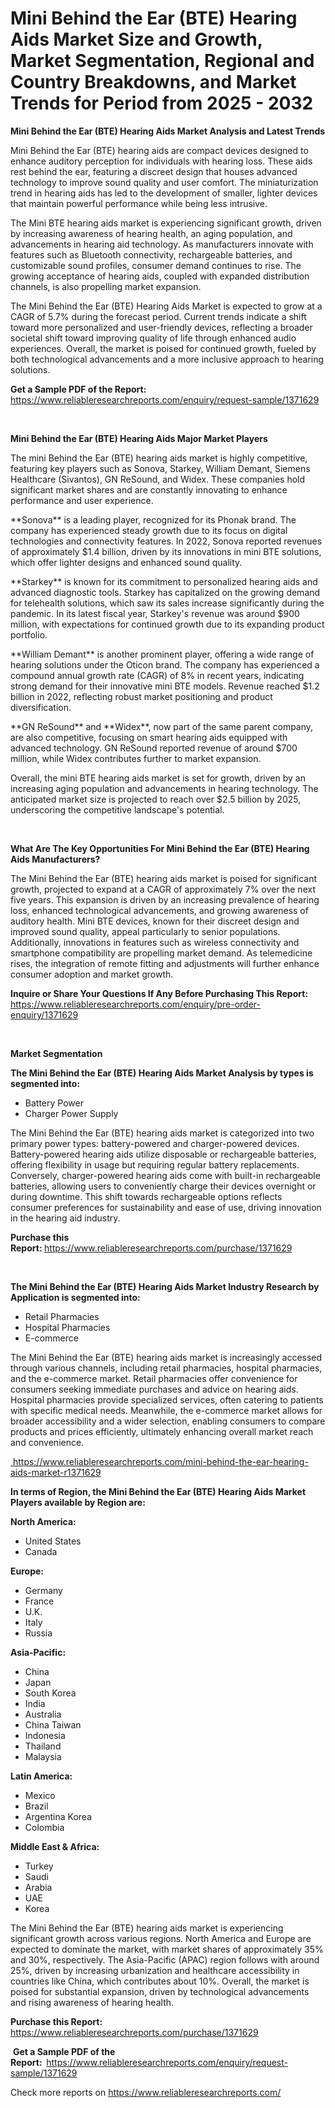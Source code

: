 <p><h1>Mini Behind the Ear (BTE) Hearing Aids Market Size and Growth, Market Segmentation, Regional and Country Breakdowns, and Market Trends for Period from 2025 -  2032</h1></p><p><strong>Mini Behind the Ear (BTE) Hearing Aids Market Analysis and Latest Trends</strong></p>
<p><p>Mini Behind the Ear (BTE) hearing aids are compact devices designed to enhance auditory perception for individuals with hearing loss. These aids rest behind the ear, featuring a discreet design that houses advanced technology to improve sound quality and user comfort. The miniaturization trend in hearing aids has led to the development of smaller, lighter devices that maintain powerful performance while being less intrusive.</p><p>The Mini BTE hearing aids market is experiencing significant growth, driven by increasing awareness of hearing health, an aging population, and advancements in hearing aid technology. As manufacturers innovate with features such as Bluetooth connectivity, rechargeable batteries, and customizable sound profiles, consumer demand continues to rise. The growing acceptance of hearing aids, coupled with expanded distribution channels, is also propelling market expansion.</p><p>The Mini Behind the Ear (BTE) Hearing Aids Market is expected to grow at a CAGR of 5.7% during the forecast period. Current trends indicate a shift toward more personalized and user-friendly devices, reflecting a broader societal shift toward improving quality of life through enhanced audio experiences. Overall, the market is poised for continued growth, fueled by both technological advancements and a more inclusive approach to hearing solutions.</p></p>
<p><strong>Get a Sample PDF of the Report:&nbsp;</strong> <a href="https://www.reliableresearchreports.com/enquiry/request-sample/1371629?utm_campaign=2937&utm_medium=2&utm_source=Github&utm_content=ia&utm_term=22032025&utm_id=mini-behind-the-ear-bte-hearing-aids">https://www.reliableresearchreports.com/enquiry/request-sample/1371629</a></p>
<p>&nbsp;</p>
<p><strong>Mini Behind the Ear (BTE) Hearing Aids Major Market Players</strong></p>
<p><p>The mini Behind the Ear (BTE) hearing aids market is highly competitive, featuring key players such as Sonova, Starkey, William Demant, Siemens Healthcare (Sivantos), GN ReSound, and Widex. These companies hold significant market shares and are constantly innovating to enhance performance and user experience.</p><p>**Sonova** is a leading player, recognized for its Phonak brand. The company has experienced steady growth due to its focus on digital technologies and connectivity features. In 2022, Sonova reported revenues of approximately $1.4 billion, driven by its innovations in mini BTE solutions, which offer lighter designs and enhanced sound quality.</p><p>**Starkey** is known for its commitment to personalized hearing aids and advanced diagnostic tools. Starkey has capitalized on the growing demand for telehealth solutions, which saw its sales increase significantly during the pandemic. In its latest fiscal year, Starkey's revenue was around $900 million, with expectations for continued growth due to its expanding product portfolio.</p><p>**William Demant** is another prominent player, offering a wide range of hearing solutions under the Oticon brand. The company has experienced a compound annual growth rate (CAGR) of 8% in recent years, indicating strong demand for their innovative mini BTE models. Revenue reached $1.2 billion in 2022, reflecting robust market positioning and product diversification.</p><p>**GN ReSound** and **Widex**, now part of the same parent company, are also competitive, focusing on smart hearing aids equipped with advanced technology. GN ReSound reported revenue of around $700 million, while Widex contributes further to market expansion.</p><p>Overall, the mini BTE hearing aids market is set for growth, driven by an increasing aging population and advancements in hearing technology. The anticipated market size is projected to reach over $2.5 billion by 2025, underscoring the competitive landscape's potential.</p></p>
<p>&nbsp;</p>
<p><strong>What Are The Key Opportunities For Mini Behind the Ear (BTE) Hearing Aids Manufacturers?</strong></p>
<p><p>The Mini Behind the Ear (BTE) hearing aids market is poised for significant growth, projected to expand at a CAGR of approximately 7% over the next five years. This expansion is driven by an increasing prevalence of hearing loss, enhanced technological advancements, and growing awareness of auditory health. Mini BTE devices, known for their discreet design and improved sound quality, appeal particularly to senior populations. Additionally, innovations in features such as wireless connectivity and smartphone compatibility are propelling market demand. As telemedicine rises, the integration of remote fitting and adjustments will further enhance consumer adoption and market growth.</p></p>
<p><strong>Inquire or Share Your Questions If Any Before Purchasing This Report:</strong> <a href="https://www.reliableresearchreports.com/enquiry/pre-order-enquiry/1371629?utm_campaign=2937&utm_medium=2&utm_source=Github&utm_content=ia&utm_term=22032025&utm_id=mini-behind-the-ear-bte-hearing-aids">https://www.reliableresearchreports.com/enquiry/pre-order-enquiry/1371629</a></p>
<p>&nbsp;</p>
<p><strong>Market Segmentation</strong></p>
<p><strong>The Mini Behind the Ear (BTE) Hearing Aids Market Analysis by types is segmented into:</strong></p>
<p><ul><li>Battery Power</li><li>Charger Power Supply</li></ul></p>
<p><p>The Mini Behind the Ear (BTE) hearing aids market is categorized into two primary power types: battery-powered and charger-powered devices. Battery-powered hearing aids utilize disposable or rechargeable batteries, offering flexibility in usage but requiring regular battery replacements. Conversely, charger-powered hearing aids come with built-in rechargeable batteries, allowing users to conveniently charge their devices overnight or during downtime. This shift towards rechargeable options reflects consumer preferences for sustainability and ease of use, driving innovation in the hearing aid industry.</p></p>
<p><strong>Purchase this Report:&nbsp;</strong><a href="https://www.reliableresearchreports.com/purchase/1371629?utm_campaign=2937&utm_medium=2&utm_source=Github&utm_content=ia&utm_term=22032025&utm_id=mini-behind-the-ear-bte-hearing-aids">https://www.reliableresearchreports.com/purchase/1371629</a></p>
<p>&nbsp;</p>
<p><strong>The Mini Behind the Ear (BTE) Hearing Aids Market Industry Research by Application is segmented into:</strong></p>
<p><ul><li>Retail Pharmacies</li><li>Hospital Pharmacies</li><li>E-commerce</li></ul></p>
<p><p>The Mini Behind the Ear (BTE) hearing aids market is increasingly accessed through various channels, including retail pharmacies, hospital pharmacies, and the e-commerce market. Retail pharmacies offer convenience for consumers seeking immediate purchases and advice on hearing aids. Hospital pharmacies provide specialized services, often catering to patients with specific medical needs. Meanwhile, the e-commerce market allows for broader accessibility and a wider selection, enabling consumers to compare products and prices efficiently, ultimately enhancing overall market reach and convenience.</p></p>
<p><a href="https://www.reliableresearchreports.com/mini-behind-the-ear-hearing-aids-market-r1371629?utm_campaign=2937&utm_medium=2&utm_source=Github&utm_content=ia&utm_term=22032025&utm_id=mini-behind-the-ear-bte-hearing-aids">&nbsp;https://www.reliableresearchreports.com/mini-behind-the-ear-hearing-aids-market-r1371629</a></p>
<p><strong>In terms of Region, the Mini Behind the Ear (BTE) Hearing Aids Market Players available by Region are:</strong></p>
<p>
    <p> <strong> North America: </strong>
        <ul>
            <li>United States</li>
            <li>Canada</li>
        </ul>
        </p> 
    <p> <strong> Europe: </strong>
        <ul>
            <li>Germany</li>
            <li>France</li>
            <li>U.K.</li>
            <li>Italy</li>
            <li>Russia</li>
        </ul>
        </p> 
    <p> <strong> Asia-Pacific: </strong>
        <ul>
            <li>China</li>
            <li>Japan</li>
            <li>South Korea</li>
            <li>India</li>
            <li>Australia</li>
            <li>China Taiwan</li>
            <li>Indonesia</li>
            <li>Thailand</li>
            <li>Malaysia</li>
        </ul>
        </p> 
    <p> <strong> Latin America: </strong>
        <ul>
            <li>Mexico</li>
            <li>Brazil</li>
            <li>Argentina Korea</li>
            <li>Colombia</li>
        </ul>
        </p> 
    <p> <strong> Middle East & Africa: </strong>
        <ul>
            <li>Turkey</li>
            <li>Saudi</li>
            <li>Arabia</li>
            <li>UAE</li>
            <li>Korea</li>
        </ul>
    </p>
    </p>
<p><p>The Mini Behind the Ear (BTE) hearing aids market is experiencing significant growth across various regions. North America and Europe are expected to dominate the market, with market shares of approximately 35% and 30%, respectively. The Asia-Pacific (APAC) region follows with around 25%, driven by increasing urbanization and healthcare accessibility in countries like China, which contributes about 10%. Overall, the market is poised for substantial expansion, driven by technological advancements and rising awareness of hearing health.</p></p>
<p><strong>Purchase this Report: </strong><a href="https://www.reliableresearchreports.com/purchase/1371629?utm_campaign=2937&utm_medium=2&utm_source=Github&utm_content=ia&utm_term=22032025&utm_id=mini-behind-the-ear-bte-hearing-aids">https://www.reliableresearchreports.com/purchase/1371629</a></p>
<p>&nbsp;<strong>Get a Sample PDF of the Report:&nbsp;&nbsp;</strong><a href="https://www.reliableresearchreports.com/enquiry/request-sample/1371629?utm_campaign=2937&utm_medium=2&utm_source=Github&utm_content=ia&utm_term=22032025&utm_id=mini-behind-the-ear-bte-hearing-aids">https://www.reliableresearchreports.com/enquiry/request-sample/1371629</a></p>
<p><strong></strong></p>
<p>Check more reports on <a href="https://www.reliableresearchreports.com/?utm_campaign=2937&utm_medium=2&utm_source=Github&utm_content=ia&utm_term=22032025&utm_id=mini-behind-the-ear-bte-hearing-aids">https://www.reliableresearchreports.com/</a></p>